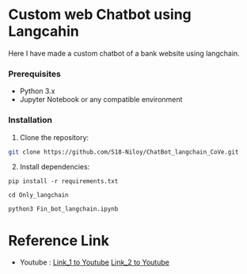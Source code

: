 # Custom web Chatbot using Langcahin

Here I have made a custom chatbot of a bank website using langchain. 

### Prerequisites

- Python 3.x
- Jupyter Notebook or any compatible environment

### Installation

1. Clone the repository:

```bash
git clone https://github.com/S18-Niloy/ChatBot_langchain_CoVe.git
```
2. Install dependencies:
```
pip install -r requirements.txt
```
```
cd Only_langchain
```
```
python3 Fin_bot_langchain.ipynb
```

# Reference Link
- Youtube : [Link_1 to Youtube](https://youtu.be/RBnuhhmD21U?si=8aagQH4L6CpMwX3z) [Link_2 to Youtube](https://youtu.be/M4G2zk4X93Y?si=i_wAqoeBQDzLxjM2)
  
